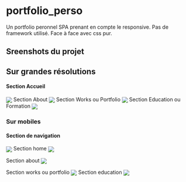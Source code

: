 # portfolio_perso
 
 Un portfolio peronnel SPA prenant en compte le responsive. 
 Pas de framework utilisé. Face à face avec css pur.
 
 ## Sreenshots du projet
 
 ## Sur grandes résolutions
#### Section Accueil 
   <img align="center" src="https://github.com/alban-okoby/images_projects/blob/main/template_portfolio/home.JPG" />
Section About 
   <img align="center" src="https://github.com/alban-okoby/images_projects/blob/main/template_portfolio/about.JPG" />
Section Works ou Portfolio
   <img align="center" src="https://github.com/alban-okoby/images_projects/blob/main/template_portfolio/portfolio.JPG" />
 Section Education ou Formation
   <img align="center" src="https://github.com/alban-okoby/images_projects/blob/main/template_portfolio/education.JPG" />
   
### Sur mobiles
#### Section de navigation
   <img align="center" src="https://github.com/alban-okoby/images_projects/blob/main/template_portfolio/sm_header.jpg" />
Section home
   <img align="center" src="https://github.com/alban-okoby/images_projects/blob/main/template_portfolio/sm_home.jpg" />
   
Section about
 <img align="center" src="https://github.com/alban-okoby/images_projects/blob/main/template_portfolio/sm_about.jpg" />
 
Section works ou portfolio
   <img align="center" src="https://github.com/alban-okoby/images_projects/blob/main/template_portfolio/sm_portfolio.JPG" />
   Section education
   <img align="center" src="https://github.com/alban-okoby/images_projects/blob/main/template_portfolio/sm_education.jpg" />
   
    

